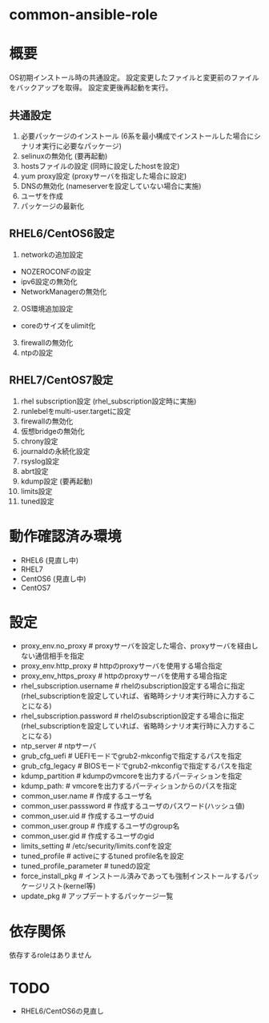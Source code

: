 common-ansible-role
============================================================

# 概要

OS初期インストール時の共通設定。
設定変更したファイルと変更前のファイルをバックアップを取得。
設定変更後再起動を実行。

## 共通設定

1. 必要パッケージのインストール (6系を最小構成でインストールした場合にシナリオ実行に必要なパッケージ)
2. selinuxの無効化 (要再起動)
3. hostsファイルの設定 (同時に設定したhostを設定)
4. yum proxy設定 (proxyサーバを指定した場合に設定)
5. DNSの無効化 (nameserverを設定していない場合に実施)
6. ユーザを作成
7. パッケージの最新化

## RHEL6/CentOS6設定

1. networkの追加設定
  - NOZEROCONFの設定
  - ipv6設定の無効化
  - NetworkManagerの無効化
2. OS環境追加設定
  - coreのサイズをulimit化
3. firewallの無効化
4. ntpの設定

## RHEL7/CentOS7設定

1. rhel subscription設定 (rhel_subscription設定時に実施)
2. runlebelをmulti-user.targetに設定
3. firewallの無効化
4. 仮想bridgeの無効化
5. chrony設定
6. journaldの永続化設定
7. rsyslog設定
8. abrt設定
9. kdump設定 (要再起動)
10. limits設定
11. tuned設定

# 動作確認済み環境

- RHEL6 (見直し中)
- RHEL7
- CentOS6 (見直し中)
- CentOS7

# 設定

- proxy_env.no_proxy         # proxyサーバを設定した場合、proxyサーバを経由しない通信相手を指定
- proxy_env.http_proxy       # httpのproxyサーバを使用する場合指定
- proxy_env_https_proxy      # httpのproxyサーバを使用する場合指定
- rhel_subscription.username # rhelのsubscription設定する場合に指定 (rhel_subscriptionを設定していれば、省略時シナリオ実行時に入力することになる)
- rhel_subscription.password # rhelのsubscription設定する場合に指定 (rhel_subscriptionを設定していれば、省略時シナリオ実行時に入力することになる)
- ntp_server                 # ntpサーバ
- grub_cfg_uefi              # UEFIモードでgrub2-mkconfigで指定するパスを指定
- grub_cfg_legacy            # BIOSモードでgrub2-mkconfigで指定するパスを指定
- kdump_partition            # kdumpのvmcoreを出力するパーティションを指定
- kdump_path:                # vmcoreを出力するパーティションからのパスを指定
- common_user.name           # 作成するユーザ名
- common_user.passsword      # 作成するユーザのパスワード(ハッシュ値)
- common_user.uid            # 作成するユーザのuid
- common_user.group          # 作成するユーザのgroup名
- common_user.gid            # 作成するユーザのgid
- limits_setting             # /etc/security/limits.confを設定
- tuned_profile              # activeにするtuned profile名を設定
- tuned_profile_parameter    # tunedの設定
- force_install_pkg          # インストール済みであっても強制インストールするパッケージリスト(kernel等)
- update_pkg                 # アップデートするパッケージ一覧

# 依存関係

依存するroleはありません

# TODO

  - RHEL6/CentOS6の見直し
